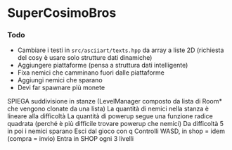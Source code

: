 # SuperCosimoBros

### Todo

-   Cambiare i testi in `src/asciiart/texts.hpp` da array a liste 2D (richiesta del cosy è usare solo strutture dati dinamiche)
-   Aggiungere piattaforme (pensa a struttura dati intelligente)
-   Fixa nemici che camminano fuori dalle piattaforme
-   Aggiungi nemici che sparano
-   Devi far spawnare più monete

SPIEGA suddivisione in stanze (LevelManager composto da lista di Room\* che vengono clonate da una lista)
La quantità di nemici nella stanza è lineare alla difficoltà
La quantità di powerup segue una funzione radice quadrata (perché è più difficile trovare powerup che nemici)
Da difficoltà 5 in poi i nemici sparano
Esci dal gioco con q
Controlli WASD, in shop = idem (compra = invio)
Entra in SHOP ogni 3 livelli
